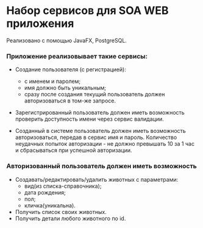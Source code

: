 # Набор сервисов для SOA WEB приложения
Реализовано с помощью JavaFX, PostgreSQL.

### Приложение реализовывает такие сервисы: 
- Создание пользователя (с регистрацией):
    - с именем и паролем;
    - имя должно быть уникальным;
    - сразу после создания текущий пользователь должен авторизоваться в том-же запросе.

- Зарегистрированный пользователь должен иметь возможность проверить доступность имени через сервис валидации.

- Созданный в системе пользователь должен иметь возможность авторизоваться, передав в сервис имя и пароль.
Количество неудачных попыток авторизации - не должно превышать 10 за 1 час и сбрасываться при успешной авторизации.

### Авторизованный пользователь должен иметь возможность
- Создавать/редактировать/удалить животных с параметрами:
    - вид(из списка-справочника);
    - дата рождения;
    - пол;
    - кличка(уникальна).
- Получить список своих животных.
- Получить детали любого животного по id.
